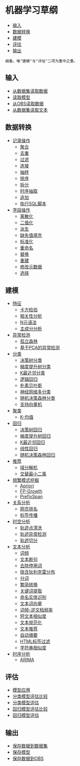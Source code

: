 # 机器学习草纲

- [输入](#输入)
- [数据转换](#数据转换)
- [建模](#建模)
- [评估](#评估)
- [输出](#输出)

```
细看，唯"建模"与"评估"二项为重中之重。
```

##  输入

- [从数据集读取数据]()
- [读取模型]()
- [从OBS读取数据]()
- [从数据集读取文本]()

## 数据转换

- [记录操作]()
    - [聚合]()
    - [去重]()
    - [过滤]()
    - [连接]()
    - [抽样]()
    - [排序]()
    - [拆分]()
    - [时序抽取]()
    - [追加]()
    - [执行SQL脚本]()
- [字段操作]()
    - [离散化]()
    - [二值化]()
    - [派生]()
    - [缺失值填充]()
    - [标准化]()
    - [重命名]()
    - [替换]()
    - [重建]()
    - [修改元数据]()
    - [选择]()

## 建模

- [特征]()
    - [卡方检验]()
    - [相关性分析]()
    - [N元语法]()
    - [主成分分析]()
- [异常检测]()
    - [孤立森林]()
    - [基于PCA的异常检测]()
- [分类]()
    - [决策树分类]()
    - [梯度提升树分类]()
    - [K最近邻分类]()
    - [逻辑回归]()
    - [朴素贝叶斯]()
    - [神经网络多分类]()
    - [随机决策森林分类]()
    - [支持向量机]()
- [聚类]()
    - [K-均值]()
- [回归]()
    - [决策树回归]()
    - [梯度提升树回归]()
    - [K最近邻回归]()
    - [线性回归]()
    - [随机决策森林回归]()
- [推荐]()
    - [域分解机]()
    - [交替最小二乘]()
- [频繁模式挖掘]()
    - [Apriori]()
    - [FP-Growth]()
    - [PrefixSpan]()
- [关系分析]()
    - [网页排名]()
    - [标签传播]()
- [时空分析]()
    - [轨迹点清洗]()
    - [轨迹异常检测]()
    - [轨迹切分]()
- [文本分析]()
    - [词频]()
    - [文本断句]()
    - [去除停用词]()
    - [隐含狄利克雷分布]()
    - [分词]()
    - [繁简转换]()
    - [关键词提取]()
    - [命名实体识别]()
    - [文本词向量]()
    - [词频-逆文档频率]()
    - [短文本相似度]()
    - [文本规范化]()
    - [文本推荐]()
    - [自动摘要]()
    - [HTML标签过滤]()
    - [字符串相似度]()
- [时序分析]()
    - [ARIMA]()

## 评估

- [模型应用]()
- [分类模型评估比较]()
- [分类模型评估]()
- [回归模型评估比较]()
- [回归模型评估]()

## 输出

- [保存数据到数据集]()
- [保存模型]()
- [保存数据到OBS]()